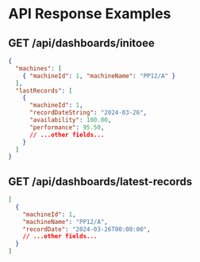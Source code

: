 # API Response Examples

## GET /api/dashboards/initoee

```json
{
  "machines": [
    { "machineId": 1, "machineName": "PP12/A" }
  ],
  "lastRecords": [
    {
      "machineId": 1,
      "recordDateString": "2024-03-26",
      "availability": 100.00,
      "performance": 95.50,
      // ...other fields...
    }
  ]
}
```

## GET /api/dashboards/latest-records

```json
[
  {
    "machineId": 1,
    "machineName": "PP12/A",
    "recordDate": "2024-03-26T00:00:00",
    // ...other fields...
  }
]
```

